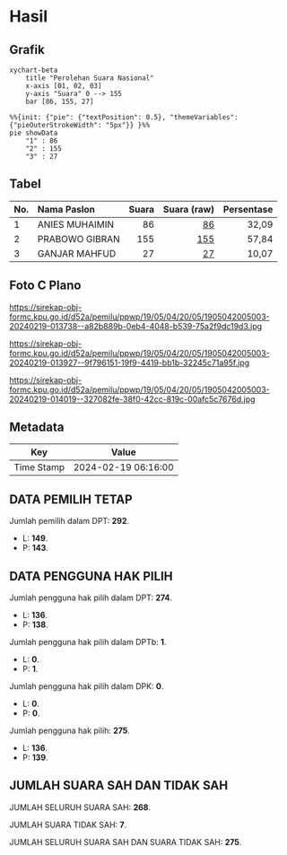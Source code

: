 # Hasil

## Grafik

```mermaid
xychart-beta
    title "Perolehan Suara Nasional"
    x-axis [01, 02, 03]
    y-axis "Suara" 0 --> 155
    bar [86, 155, 27]
```

```mermaid
%%{init: {"pie": {"textPosition": 0.5}, "themeVariables": {"pieOuterStrokeWidth": "5px"}} }%%
pie showData
    "1" : 86
    "2" : 155
    "3" : 27
```

## Tabel

| No. | Nama Paslon    | Suara | Suara (raw) | Persentase |
|:--- |:-------------- | -----:| -----------:| ----------:|
| 1   | ANIES MUHAIMIN | 86    | [86][p-1]   | 32,09      |
| 2   | PRABOWO GIBRAN | 155   | [155][p-2]  | 57,84      |
| 3   | GANJAR MAHFUD  | 27    | [27][p-3]   | 10,07      |


[p-1]: https://github.com/gigit-pemilu/pemilu-2024/blob/main/pilpres/hitung-suara/sub/19-kepulauan-bangka-belitung/sub/05-bangka-barat/sub/04-kelapa/sub/2005-dendang/sub/003-tps/sub/paslon-1.txt
[p-2]: https://github.com/gigit-pemilu/pemilu-2024/blob/main/pilpres/hitung-suara/sub/19-kepulauan-bangka-belitung/sub/05-bangka-barat/sub/04-kelapa/sub/2005-dendang/sub/003-tps/sub/paslon-2.txt
[p-3]: https://github.com/gigit-pemilu/pemilu-2024/blob/main/pilpres/hitung-suara/sub/19-kepulauan-bangka-belitung/sub/05-bangka-barat/sub/04-kelapa/sub/2005-dendang/sub/003-tps/sub/paslon-3.txt

## Foto C Plano

https://sirekap-obj-formc.kpu.go.id/d52a/pemilu/ppwp/19/05/04/20/05/1905042005003-20240219-013738--a82b889b-0eb4-4048-b539-75a2f9dc19d3.jpg

https://sirekap-obj-formc.kpu.go.id/d52a/pemilu/ppwp/19/05/04/20/05/1905042005003-20240219-013927--9f796151-19f9-4419-bb1b-32245c71a95f.jpg

https://sirekap-obj-formc.kpu.go.id/d52a/pemilu/ppwp/19/05/04/20/05/1905042005003-20240219-014019--327082fe-38f0-42cc-819c-00afc5c7676d.jpg


## Metadata

| Key        | Value               |
| ---------- | ------------------- |
| Time Stamp | 2024-02-19 06:16:00 |


## DATA PEMILIH TETAP

Jumlah pemilih dalam DPT: **292**.
 * L: **149**.
 * P: **143**.

## DATA PENGGUNA HAK PILIH

Jumlah pengguna hak pilih dalam DPT: **274**.
 * L: **136**.
 * P: **138**.

Jumlah pengguna hak pilih dalam DPTb: **1**.
 * L: **0**.
 * P: **1**.

Jumlah pengguna hak pilih dalam DPK: **0**.
 * L: **0**.
 * P: **0**.

Jumlah pengguna hak pilih: **275**.
 * L: **136**.
 * P: **139**.

## JUMLAH SUARA SAH DAN TIDAK SAH

JUMLAH SELURUH SUARA SAH: **268**.

JUMLAH SUARA TIDAK SAH: **7**.

JUMLAH SELURUH SUARA SAH DAN SUARA TIDAK SAH: **275**.


